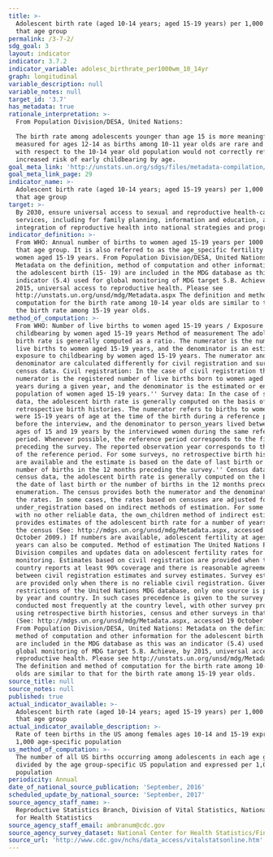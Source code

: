 ```yaml
---
title: >-
  Adolescent birth rate (aged 10-14 years; aged 15-19 years) per 1,000 women in
  that age group
permalink: /3-7-2/
sdg_goal: 3
layout: indicator
indicator: 3.7.2
indicator_variable: adolesc_birthrate_per1000wm_10_14yr
graph: longitudinal
variable_description: null
variable_notes: null
target_id: '3.7'
has_metadata: true
rationale_interpretation: >-
  From Population Division/DESA, United Nations: 

  The birth rate among adolescents younger than age 15 is more meaningfully
  measured for ages 12-14 as births among 10-11 year olds are rare and a rate
  with respect to the 10-14 year old population would not correctly reflect the
  increased risk of early childbearing by age.
goal_meta_link: 'http://unstats.un.org/sdgs/files/metadata-compilation/Metadata-Goal-3.pdf'
goal_meta_link_page: 29
indicator_name: >-
  Adolescent birth rate (aged 10-14 years; aged 15-19 years) per 1,000 women in
  that age group
target: >-
  By 2030, ensure universal access to sexual and reproductive health-care
  services, including for family planning, information and education, and the
  integration of reproductive health into national strategies and programmes.
indicator_definition: >-
  From WHO: Annual number of births to women aged 15-19 years per 1000 women in
  that age group. It is also referred to as the age_specific fertility rate for
  women aged 15-19 years. From Population Division/DESA, United Nations:
  Metadata on the definition, method of computation and other information for
  the adolescent birth (15- 19) are included in the MDG database as this was an
  indicator (5.4) used for global monitoring of MDG target 5.B. Achieve, by
  2015, universal access to reproductive health. Please see
  http://unstats.un.org/unsd/mdg/Metadata.aspx The definition and method of
  computation for the birth rate among 10-14 year olds are similar to that for
  the birth rate among 15-19 year olds.
method_of_computation: >-
  From WHO: Number of live births to women aged 15-19 years / Exposure to
  childbearing by women aged 15-19 years Method of measurement The adolescent
  birth rate is generally computed as a ratio. The numerator is the number of
  live births to women aged 15-19 years, and the denominator is an estimate of
  exposure to childbearing by women aged 15-19 years. The numerator and the
  denominator are calculated differently for civil registration and survey and
  census data. Civil registration: In the case of civil registration the
  numerator is the registered number of live births born to women aged 15-19
  years during a given year, and the denominator is the estimated or enumerated
  population of women aged 15-19 years.'' Survey data: In the case of survey
  data, the adolescent birth rate is generally computed on the basis of
  retrospective birth histories. The numerator refers to births to women who
  were 15-19 years of age at the time of the birth during a reference period
  before the interview, and the denominator to person_years lived between the
  ages of 15 and 19 years by the interviewed women during the same reference
  period. Whenever possible, the reference period corresponds to the five years
  preceding the survey. The reported observation year corresponds to the middle
  of the reference period. For some surveys, no retrospective birth histories
  are available and the estimate is based on the date of last birth or the
  number of births in the 12 months preceding the survey.'' Census data: With
  census data, the adolescent birth rate is generally computed on the basis of
  the date of last birth or the number of births in the 12 months preceding the
  enumeration. The census provides both the numerator and the denominator for
  the rates. In some cases, the rates based on censuses are adjusted for
  under_registration based on indirect methods of estimation. For some countries
  with no other reliable data, the own_children method of indirect estimation
  provides estimates of the adolescent birth rate for a number of years before
  the census (See: http://mdgs.un.org/unsd/mdg/Metadata.aspx, accessed 19
  October 2009.) If numbers are available, adolescent fertility at ages under 15
  years can also be computed. Method of estimation The United Nations Population
  Division compiles and updates data on adolescent fertility rates for MDG
  monitoring. Estimates based on civil registration are provided when the
  country reports at least 90% coverage and there is reasonable agreement
  between civil registration estimates and survey estimates. Survey estimates
  are provided only when there is no reliable civil registration. Given the
  restrictions of the United Nations MDG database, only one source is provided
  by year and country. In such cases precedence is given to the survey programme
  conducted most frequently at the country level, with other survey programmes
  using retrospective birth histories, census and other surveys in that order.
  (See: http://mdgs.un.org/unsd/mdg/Metadata.aspx, accessed 19 October 2009.)
  From Population Division/DESA, United Nations: Metadata on the definition,
  method of computation and other information for the adolescent birth (15- 19)
  are included in the MDG database as this was an indicator (5.4) used for
  global monitoring of MDG target 5.B. Achieve, by 2015, universal access to
  reproductive health. Please see http://unstats.un.org/unsd/mdg/Metadata.aspx
  The definition and method of computation for the birth rate among 10-14 year
  olds are similar to that for the birth rate among 15-19 year olds.
source_title: null
source_notes: null
published: true
actual_indicator_available: >-
  Adolescent birth rate (aged 10-14 years; aged 15-19 years) per 1,000 women in
  that age group
actual_indicator_available_description: >-
  Rate of teen births in the US among females ages 10-14 and 15-19 expressed per
  1,000 age-specific population
us_method_of_computation: >-
  The number of all US births occurring among adolescents in each age group is
  divided by the age group-specific US population and expressed per 1,000
  population
periodicity: Annual
date_of_national_source_publication: 'September, 2016'
scheduled_update_by_national_source: 'September, 2017'
source_agency_staff_name: >-
  Reproductive Statistics Branch, Division of Vital Statistics, National Center
  for Health Statistics
source_agency_staff_email: ambranum@cdc.gov
source_agency_survey_dataset: National Center for Health Statistics/Final natality files
source_url: 'http://www.cdc.gov/nchs/data_access/vitalstatsonline.htm'
---
```


